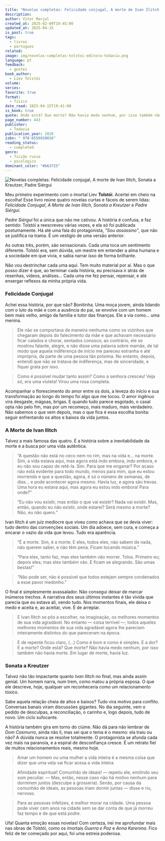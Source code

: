 ```yaml
---
title: "Novelas completas: Felicidade conjugal, A morte de Ivan Ilitch, Sonata a Kreutzer, Padre Siérgui"
description: 
author: Vítor Marçal
created_at: 2025-02-09T19:45:00
updated_at: 2025-04-15
is_post: true
tags:
  - livros
  - portugues
related: 
image: img/novelas-completas-tolstoi-editora-todavia.png
language: pt
feedback:
  - gostei
book_author:
  - Liev Tolstói
volume: 
series: 
favorite: true
format:
  - físico
date_read: 2025-04-15T19:41:00
is_book: true
quote: Onde está? Que morte? Não havia medo nenhum, por isso também não havia morte. Em lugar de morte, havia luz.
page_number: 443
publisher:
  - Todavia
publication_year: 2020
isbn: " 978-6556920016"
reading_status:
  - completed
genre:
  - ficção russa
  - pscológico
dominant_color: "#b63725"
---
```

![Novelas completas: Felicidade conjugal, A morte de Ivan Ilitch, Sonata a Kreutzer, Padre Siérgui](img/novelas-completas-tolstoi-editora-todavia.png)

Meu primeiro experimento com o imortal Liev **Tolstói**. Acertei em cheio na escolha! Esse livro reúne quatro novelas curtas e fáceis de serem lidas: _Felicidade Conjugal_, _A Morte de Ivan Ilitch_, _Sonata a Kreutzer_ e _Padre Siérgui_.

_Padre Siérgui_ foi a única que não me cativou. A história é confusa, e faz sentido: Tolstói a reescreveu várias vezes, e ela só foi publicada postumamente. Há até uma fala do protagonista, _"Sou assassino"_, que não se justifica na trama. É um vestígio de uma versão anterior.

As outras três, porém, são sensacionais. Cada uma toca um sentimento diferente. Tolstói era, sem dúvida, um mestre em entender a alma humana e a sociedade em que vivia, e sabia narrar isso de forma brilhante.

Não vou destrinchar cada uma aqui. Tem muito material por aí. Mas o que posso dizer é que, ao terminar cada história, eu precisava ir atrás de resenhas, vídeos, análises… Cada uma me fez pensar, repensar, e até enxergar reflexos da minha própria vida.
### Felicidade Conjugal

Achei essa história, por que não? Bonitinha. Uma moça jovem, ainda lidando com o luto da mãe e com a ausência do pai, se envolve com um homem bem mais velho, amigo da família e tutor das finanças. Ele a via como... uma menina.

> Ele não se comportava de maneira nenhuma como os vizinhos que chegaram depois do falecimento da mãe e que achavam necessário ficar calados e chorar, sentados conosco; ao contrário, ele se mostrou falante, alegre, e não disse uma palavra sobre mamãe, de tal modo que aquela indiferença de início me pareceu estranha e até imprópria, da parte de uma pessoa tão próxima. No entanto, depois, entendi que não se tratava de indiferença, mas de sinceridade, e fiquei grata por isso.

> Como é possível mudar tanto assim? Como a senhora cresceu! Veja só, era uma violeta! Virou uma rosa completa.

Acompanhar o florescimento do amor entre os dois, a leveza do início e sua transformação ao longo do tempo foi algo que me tocou. O amor ingênuo vira desgaste, mágoas, brigas. E quando tudo parece esgotado, o casal opta não pelo fim, mas por um recomeço, mais maduro, mais verdadeiro. Não sabemos o que vem depois, mas o que fica é essa escolha bonita: seguir enfrentando os altos e baixos da vida juntos.

### A Morte de Ivan Ilitch

Talvez a mais famosa das quatro. É a história sobre a inevitabilidade da morte e a busca por uma vida autêntica.

> “A questão não está no ceco nem no rim, mas na vida e… na morte. Sim, a vida estava aqui, mas agora está indo embora, indo embora, e eu não sou capaz de retê-la. Sim. Para que me enganar? Por acaso não está evidente para todo mundo, menos para mim, que eu estou morrendo e que a questão, agora, é só o número de semanas, de dias… e pode acontecer agora mesmo. Havia luz, e agora são trevas. Uma hora eu estava aqui, mas agora eu estou indo embora! Para onde?”

> “Eu não vou existir, mas então o que vai existir? Nada vai existir. Mas, então, quando eu não existir, onde estarei? Será mesmo a morte? Não, eu não quero.”

Ivan Ilitch é um juiz medíocre que viveu como achava que se devia viver: tudo dentro das convenções sociais. Um dia adoece, sem cura, e começa a encarar o vazio da vida que levou. Tudo era aparência.

> “É a morte. Sim, é a morte. E eles, todos eles, não sabem de nada, não querem saber, e não têm pena. Ficam tocando música.”

> “Para eles, tanto faz, mas eles também vão morrer. Tolos. Primeiro eu; depois eles; mas eles também vão. E ficam se alegrando. São umas bestas!”

> “Não pode ser, não é possível que todos estejam sempre condenados a esse pavor medonho.”

O final é simplesmente avassalador. Não consegui deixar de marcar inúmeros trechos. A narrativa dos seus últimos instantes é tão vívida que parecia que eu estava ali, vendo tudo. Nos momentos finais, ele deixa o medo e aceita  e, ao aceitar, vive. É de arrepiar.

> E Ivan Ilitch se pôs a escolher, na imaginação, os melhores momentos de sua vida agradável. No entanto — coisa terrível —, todos aqueles melhores momentos de sua vida agradável agora lhe pareciam inteiramente distintos do que pareceram na época. 

> E de repente ficou claro, (...) Como é bom e como é simples. E a dor? E a morte? Onde está? Que morte? Não havia medo nenhum, por isso também não havia morte. Em lugar de morte, havia luz.

### Sonata a Kreutzer

Talvez não tão impactante quanto _Ivan Ilitch_ no final, mas ainda assim genial. Um homem narra, num trem, como matou a própria esposa. O que ele descreve, hoje, qualquer um reconheceria como um relacionamento tóxico.

Sabe aquela relação cheia de altos e baixos? Tudo vira motivo para conflito. Conversas banais viram discussões gigantes. No dia seguinte, vem o pedido de desculpas, a reconciliação, o carinho  e, logo depois, tudo de novo. Um ciclo sufocante.

A história também gira em torno do ciúme. Não dá para não lembrar de _Dom Casmurro_, ainda não li, mas sei que o tema é o mesmo: ela traiu ou não? A dúvida nunca se resolve totalmente. O protagonista se afunda cada vez mais na paranoia, e a espiral de desconfiança cresce. É um retrato fiel de muitos relacionamentos reais, mesmo hoje.

> Amar um homem ou uma mulher a vida inteira é a mesma coisa que dizer que uma vela vai ficar acesa a vida inteira

> Afinidade espiritual! Comunhão de ideais! — repetiu ele, emitindo seu som peculiar. — Mas, então, nesse caso não há motivo nenhum para dormirem juntos (desculpe a grosseria). Senão, por causa da comunhão de ideais, as pessoas iriam dormir juntas — disse e riu, nervoso.

> Para as pessoas infelizes, é melhor morar na cidade. Uma pessoa pode viver cem anos na cidade sem se dar conta de que já morreu faz tempo e de que está podre.

Ufa! Quanta emoção essas novelas! Com certeza, irei me aprofundar mais nas obras de Tolstói, como os imortais _Guerra e Paz_ e _Anna Karenina_. Fico feliz de ter começado por aqui, foi uma estreia poderosa.